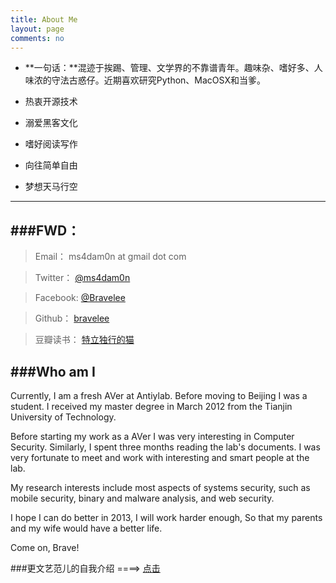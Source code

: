 ```yaml
---
title: About Me
layout: page
comments: no
---
```

* **一句话：**混迹于挨踢、管理、文学界的不靠谱青年。趣味杂、嗜好多、人味浓的守法古惑仔。近期喜欢研究Python、MacOSX和当爹。

* 热衷开源技术
* 溺爱黑客文化
* 嗜好阅读写作
* 向往简单自由
* 梦想天马行空

----

###FWD：        
---
>Email： ms4dam0n at gmail dot com

>Twitter： [@ms4dam0n](https://twitter.com/ms4dam0n)

>Facebook: [@Bravelee](https://www.facebook.com/profile.php?id=100000081127265)

>Github： [bravelee](https://github.com/bravelee)

>豆瓣读书： [特立独行的猫](http://book.douban.com/people/67786992/)


###Who am I
----

Currently, I am a fresh AVer at Antiylab. Before moving to Beijing I was a student. I received my master degree in March 2012 from the Tianjin University of Technology.

Before starting my work as a AVer I was very interesting in Computer Security. Similarly, I spent three months reading the lab's documents. I was very fortunate to meet and work with interesting and smart people at the lab.

My research interests include most aspects of systems security, such as mobile security, binary and malware analysis, and web security.

I hope I can do better in 2013, I will work harder enough, So that my parents and my wife would have a better life.

Come on, Brave!

###更文艺范儿的自我介绍 ====>  [点击](http://bravelee.net/aboutme/index.html)